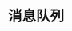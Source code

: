 ---
title: 消息队列
icon: mq
dir:
  order: 1
  collapsible: true
index: false
article: false
timeline: false
---